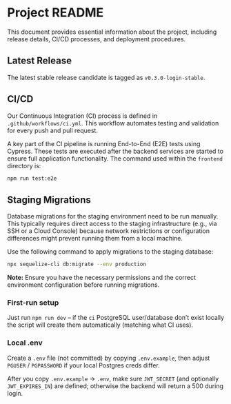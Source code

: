 # Project README

This document provides essential information about the project, including release details, CI/CD processes, and deployment procedures.

## Latest Release

The latest stable release candidate is tagged as `v0.3.0-login-stable`.

## CI/CD

Our Continuous Integration (CI) process is defined in `.github/workflows/ci.yml`. This workflow automates testing and validation for every push and pull request.

A key part of the CI pipeline is running End-to-End (E2E) tests using Cypress. These tests are executed after the backend services are started to ensure full application functionality. The command used within the `frontend` directory is:

```bash
npm run test:e2e
```

## Staging Migrations

Database migrations for the staging environment need to be run manually. This typically requires direct access to the staging infrastructure (e.g., via SSH or a Cloud Console) because network restrictions or configuration differences might prevent running them from a local machine.

Use the following command to apply migrations to the staging database:

```bash
npx sequelize-cli db:migrate --env production
```

**Note:** Ensure you have the necessary permissions and the correct environment configuration before running migrations.
### First‑run setup

Just run `npm run dev` – if the `ci` PostgreSQL user/database don’t exist
locally the script will create them automatically (matching what CI uses).
### Local .env

Create a `.env` file (not committed) by copying `.env.example`, then adjust
`PGUSER` / `PGPASSWORD` if your local Postgres creds differ.

After you copy `.env.example` → `.env`, make sure `JWT_SECRET`
(and optionally `JWT_EXPIRES_IN`) are defined; otherwise
the backend will return a 500 during login.
